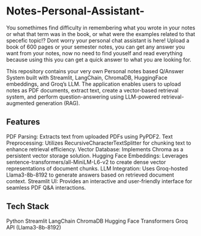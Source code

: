 # Notes-Personal-Assistant-

You somethimes find difficulty in remembering what you wrote in your notes or what that term was in the book, or what were the examples related to that specefic topic!? Dont worry your personal chat assistant is here! Upload a book of 600 pages or your semester notes, you can get any answer you want from your notes, now no need to find youself and read everything because using this you can get a quick answer to what you are looking for. 

This repository contains your very own Personal notes based Q/Answer System built with Streamlit, LangChain, ChromaDB, HuggingFace embeddings, and Groq’s LLM. The application enables users to upload notes as PDF documents, extract text, create a vector-based retrieval system, and perform question-answering using LLM-powered retrieval-augmented generation (RAG).

## Features
PDF Parsing: Extracts text from uploaded PDFs using PyPDF2.
Text Preprocessing: Utilizes RecursiveCharacterTextSplitter for chunking text to enhance retrieval efficiency.
Vector Database: Implements Chroma as a persistent vector storage solution.
Hugging Face Embeddings: Leverages sentence-transformers/all-MiniLM-L6-v2 to create dense vector representations of document chunks.
LLM Integration: Uses Groq-hosted Llama3-8b-8192 to generate answers based on retrieved document context.
Streamlit UI: Provides an interactive and user-friendly interface for seamless PDF Q&A interactions.

## Tech Stack
Python
Streamlit
LangChain
ChromaDB
Hugging Face Transformers
Groq API (Llama3-8b-8192)


